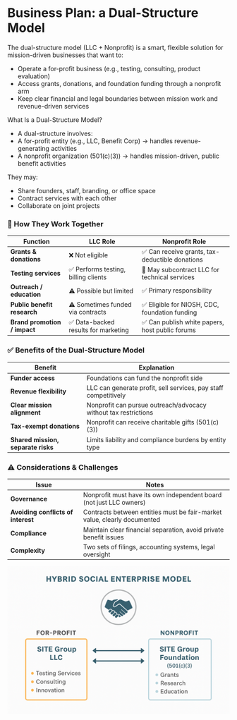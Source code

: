 # Business Plan: a Dual-Structure Model
 The dual-structure model (LLC + Nonprofit) is a smart, flexible solution for mission-driven businesses that want to:
- Operate a for-profit business (e.g., testing, consulting, product evaluation)
- Access grants, donations, and foundation funding through a nonprofit arm
- Keep clear financial and legal boundaries between mission work and revenue-driven services

 What Is a Dual-Structure Model?
- A dual-structure involves:
- A for-profit entity (e.g., LLC, Benefit Corp) → handles revenue-generating activities
- A nonprofit organization (501(c)(3)) → handles mission-driven, public benefit activities

 They may:
- Share founders, staff, branding, or office space
- Contract services with each other
- Collaborate on joint projects
  
### 🔁 How They Work Together

| Function                        | LLC Role                                  | Nonprofit Role                                   |
|--------------------------------|--------------------------------------------|--------------------------------------------------|
| **Grants & donations**         | ❌ Not eligible                             | ✅ Can receive grants, tax-deductible donations   |
| **Testing services**           | ✅ Performs testing, billing clients        | 🔁 May subcontract LLC for technical services     |
| **Outreach / education**       | ⚠️ Possible but limited                     | ✅ Primary responsibility                         |
| **Public benefit research**    | ⚠️ Sometimes funded via contracts           | ✅ Eligible for NIOSH, CDC, foundation funding     |
| **Brand promotion / impact**   | ✅ Data-backed results for marketing        | ✅ Can publish white papers, host public forums    |

### ✅ Benefits of the Dual-Structure Model

| Benefit                              | Explanation                                                                 |
|--------------------------------------|-----------------------------------------------------------------------------|
| **Funder access**                    | Foundations can fund the nonprofit side                                     |
| **Revenue flexibility**              | LLC can generate profit, sell services, pay staff competitively             |
| **Clear mission alignment**          | Nonprofit can pursue outreach/advocacy without tax restrictions             |
| **Tax-exempt donations**             | Nonprofit can receive charitable gifts (501(c)(3))                          |
| **Shared mission, separate risks**   | Limits liability and compliance burdens by entity type                      |

### ⚠️ Considerations & Challenges

| Issue                              | Notes                                                                      |
|------------------------------------|----------------------------------------------------------------------------|
| **Governance**                     | Nonprofit must have its own independent board (not just LLC owners)        |
| **Avoiding conflicts of interest** | Contracts between entities must be fair-market value, clearly documented   |
| **Compliance**                     | Maintain clear financial separation, avoid private benefit issues          |
| **Complexity**                     | Two sets of filings, accounting systems, legal oversight                   |

![Hybrid Model](pic/HybridModel.png)

